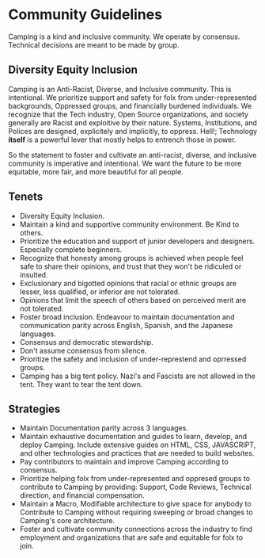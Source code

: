 # Community Guidelines
Camping is a kind and inclusive community. We operate by consensus. Technical decisions are meant to be made by group. 

## Diversity Equity Inclusion
Camping is an Anti-Racist, Diverse, and Inclusive community. This is intentional. We prioritize support and safety for folx from under-represented backgrounds, Oppressed groups, and financially burdened individuals. We recognize that the Tech industry, Open Source organizations, and society generally are Racist and exploitive by their nature. Systems, Institutions, and Polices are designed, explicitely and implicitly, to oppress. Hell!; Technology **itself** is a powerful lever that mostly helps to entrench those in power.

So the statement to foster and cultivate an anti-racist, diverse, and inclusive community is imperative and intentional. We want the future to be more equitable, more fair, and more beautiful for all people.

## Tenets
- Diversity Equity Inclusion.
- Maintain a kind and supportive community environment. Be Kind to others.
- Prioritize the education and support of junior developers and designers. Especially complete beginners.
- Recognize that honesty among groups is achieved when people feel safe to share their opinions, and trust that they won't be ridiculed or insulted.
- Exclusionary and bigotted opinions that racial or ethnic groups are lesser, less qualified, or inferior are not tolerated.
- Opinions that limit the speech of others based on perceived merit are not tolerated.
- Foster broad inclusion. Endeavour to maintain documentation and communication parity across English, Spanish, and the Japanese languages.
- Consensus and democratic stewardship.
- Don't assume consensus from silence.
- Prioritize the safety and inclusion of under-represtend and oprressed groups.
- Camping has a big tent policy. Nazi's and Fascists are not allowed in the tent. They want to tear the tent down.

## Strategies
- Maintain Documentation parity across 3 languages.
- Maintain exhaustive documentation and guides to learn, develop, and deploy Camping. Include extensive guides on HTML, CSS, JAVASCRIPT, and other technologies and practices that are needed to build websites.
- Pay contributors to maintain and improve Camping according to consensus.
- Prioritize helping folx from under-represented and oppresed groups to contribute to Camping by providing: Support, Code Reviews, Technical direction, and financial compensation.
- Maintain a Macro, Modifiable architecture to give space for anybody to Contribute to Camping without requiring sweeping or broad changes to Camping's core architecture.
- Foster and cultivate community connections across the industry to find employment and organizations that are safe and equitable for folx to join.